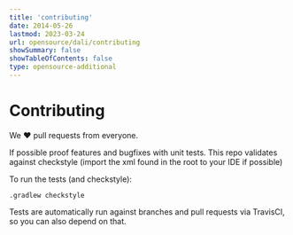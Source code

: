 ```yaml
---
title: 'contributing'
date: 2014-05-26
lastmod: 2023-03-24
url: opensource/dali/contributing
showSummary: false
showTableOfContents: false
type: opensource-additional
---
```

# Contributing

We ❤ pull requests from everyone.

If possible proof features and bugfixes with unit tests.
This repo validates against checkstyle (import the xml found in the root to your IDE if possible)

To run the tests (and checkstyle):

```shell
.gradlew checkstyle
```

Tests are automatically run against branches and pull requests
via TravisCI, so you can also depend on that.
